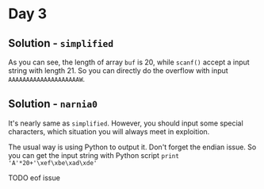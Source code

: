 # Day 3
## Solution - `simplified`
As you can see, the length of array `buf` is 20, while `scanf()` accept a input string with length 21. So you can directly do the overflow with input `AAAAAAAAAAAAAAAAAAAAW`.
## Solution - `narnia0`
It's nearly same as `simplified`. However, you should input some special characters, which situation you will always meet in exploition.

The usual way is using Python to output it. Don't forget the endian issue. So you can get the input string with Python script `print 'A'*20+'\xef\xbe\xad\xde'`

TODO eof issue